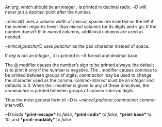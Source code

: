  



An *arg*, which should be an *integer* , is printed in decimal radix. &#126;D will never put a decimal point after the number. 



&#126;*mincol*D uses a column width of *mincol*; spaces are inserted on the left if the number requires fewer than *mincol* columns for its digits and sign. If the number doesn’t fit in *mincol* columns, additional columns are used as needed. 



&#126;*mincol*,*padchar*D uses *padchar* as the pad character instead of space. 



If *arg* is not an *integer* , it is printed in &#126;A format and decimal base. 



The @ modifier causes the number’s sign to be printed always; the default is to print it only if the number is negative. The : modifier causes commas to be printed between groups of digits; *commachar* may be used to change the character used as the comma. *comma-interval* must be an *integer* and defaults to 3. When the : modifier is given to any of these directives, the *commachar* is printed between groups of *comma-interval* digits. 



Thus the most general form of &#126;D is &#126;*mincol*,*padchar*,*commachar*,*comma-interval*D. 



&#126;D binds **\*print-escape\*** to *false*, **\*print-radix\*** to *false*, **\*print-base\*** to 10, and **\*print-readably\*** to *false*. 



